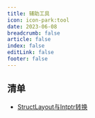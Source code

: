 ```yaml
---
title: 辅助工具
icon: icon-park:tool
date: 2023-06-08
breadcrumb: false
article: false
index: false
editLink: false
footer: false
---
```


## 清单

- [StructLayout与Intptr转换](./struct-and-intptr.md)
